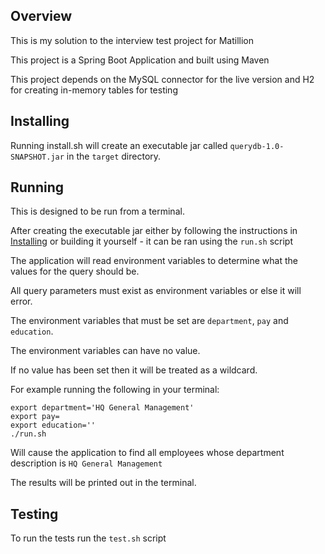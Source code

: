 ## Overview
This is my solution to the interview test project for Matillion

This project is a Spring Boot Application and built using Maven

This project depends on the MySQL connector for the live version and H2 for creating in-memory tables for testing

## Installing
Running install.sh will create an executable jar called `querydb-1.0-SNAPSHOT.jar` in the `target` directory.

## Running
This is designed to be run from a terminal.

After creating the executable jar either by following the instructions in [Installing](#Installing) or building it yourself - it can be ran using the `run.sh` script

The application will read environment variables to determine what the values for the query should be.

All query parameters must exist as environment variables or else it will error.

The environment variables that must be set are `department`, `pay` and `education`.

The environment variables can have no value.

If no value has been set then it will be treated as a wildcard.

For example running the following in your terminal:
```
export department='HQ General Management'
export pay=
export education=''
./run.sh
```
Will cause the application to find all employees whose department description is `HQ General Management`

The results will be printed out in the terminal.

## Testing
To run the tests run the `test.sh` script